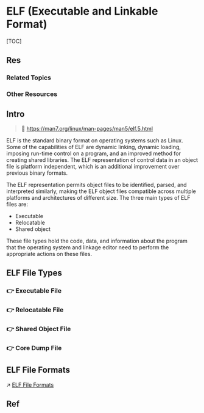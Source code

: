 # ELF (Executable and Linkable Format)

[TOC]



## Res
### Related Topics


### Other Resources



## Intro
> 🔗 https://man7.org/linux/man-pages/man5/elf.5.html

ELF is the standard binary format on operating systems such as Linux. Some of the capabilities of ELF are dynamic linking, dynamic loading, imposing run-time control on a program, and an improved method for creating shared libraries. The ELF representation of control data in an object file is platform independent, which is an additional improvement over previous binary formats.

The ELF representation permits object files to be identified, parsed, and interpreted similarly, making the ELF object files compatible across multiple platforms and architectures of different size. The three main types of ELF files are: 
- Executable
- Relocatable
- Shared object

These file types hold the code, data, and information about the program that the operating system and linkage editor need to perform the appropriate actions on these files.



## ELF File Types
### 👉 Executable File


### 👉 Relocatable File


### 👉 Shared Object File


### 👉 Core Dump File



## ELF File Formats
↗ [ELF File Formats](ELF%20File%20Formats.md)



## Ref

